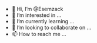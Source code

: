 - 👋 Hi, I’m @Esemzack
- 👀 I’m interested in ...
- 🌱 I’m currently learning ...
- 💞️ I’m looking to collaborate on ...
- 📫 How to reach me ...

<!---
Esemzack/Esemzack is a ✨ special ✨ repository because its `README.md` (this file) appears on your GitHub profile.
You can click the Preview link to take a look at your changes.
--->

